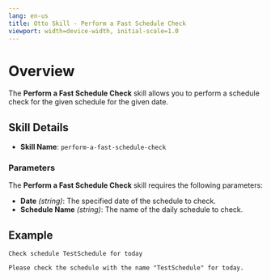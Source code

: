 ```yaml
---
lang: en-us
title: Otto Skill - Perform a Fast Schedule Check
viewport: width=device-width, initial-scale=1.0
---
```


# Overview

The **Perform a Fast Schedule Check** skill allows you to perform a schedule check for the given schedule for the given date.

## Skill Details

- **Skill Name**: `perform-a-fast-schedule-check`

### Parameters

The **Perform a Fast Schedule Check** skill requires the following parameters:

- **Date** _(string)_: The specified date of the schedule to check.
- **Schedule Name** _(string)_: The name of the daily schedule to check.

## Example

`Check schedule TestSchedule for today`

`Please check the schedule with the name "TestSchedule" for today.`
